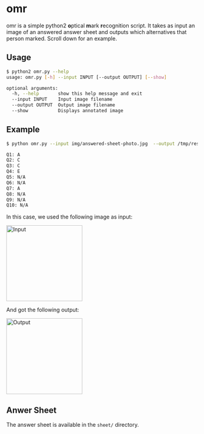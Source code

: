 # omr

omr is a simple python2 **o**ptical **m**ark **r**ecognition script. It takes as input an image of an answered answer sheet and outputs which alternatives that person marked. Scroll down for an example.

## Usage
```sh
$ python2 omr.py --help
usage: omr.py [-h] --input INPUT [--output OUTPUT] [--show]

optional arguments:
  -h, --help       show this help message and exit
  --input INPUT    Input image filename
  --output OUTPUT  Output image filename
  --show           Displays annotated image
```

## Example

```sh
$ python omr.py --input img/answered-sheet-photo.jpg  --output /tmp/results.png --show

Q1: A
Q2: C
Q3: C
Q4: E
Q5: N/A
Q6: N/A
Q7: A
Q8: N/A
Q9: N/A
Q10: N/A
```

In this case, we used the following image as input:

<img src="http://i.imgur.com/JTAgYNF.jpg" alt="Input" style="width: 200px;"/>

And got the following output:

<img src="http://i.imgur.com/4n9fKFF.png" alt="Output" style="width: 200px;"/>

## Anwer Sheet

The answer sheet is available in the `sheet/` directory.
